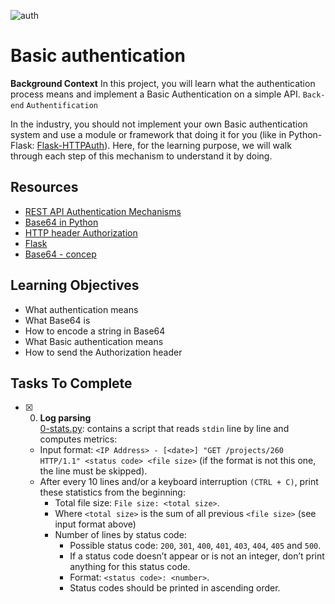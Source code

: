 ![auth](https://github.com/richard-1257/alx-backend-user-data/assets/83041703/7b54389e-c66d-47a9-9500-9f5e519a9ef5)

# Basic authentication
**Background Context**
In this project, you will learn what the authentication process means and implement a Basic Authentication on a simple API. `Back-end`
`Authentification`

In the industry, you should not implement your own Basic authentication system and use a module or framework that doing it for you (like in Python-Flask: [Flask-HTTPAuth](https://flask-httpauth.readthedocs.io/en/latest/)). Here, for the learning purpose, we will walk through each step of this mechanism to understand it by doing.

## Resources
- [REST API Authentication Mechanisms](https://www.youtube.com/watch?v=501dpx2IjGY)
- [Base64 in Python](https://docs.python.org/3.7/library/base64.html)
- [HTTP header Authorization](https://developer.mozilla.org/en-US/docs/Web/HTTP/Headers/Authorization)
- [Flask](https://palletsprojects.com/p/flask/)
- [Base64 - concep](https://en.wikipedia.org/wiki/Base64)

## Learning Objectives
- What authentication means
- What Base64 is
- How to encode a string in Base64
- What Basic authentication means
- How to send the Authorization header

## Tasks To Complete
+ [x] 0. **Log parsing**<br/>[0-stats.py](0-stats.py): contains a script that reads `stdin` line by line and computes metrics:
  + Input format: `<IP Address> - [<date>] "GET /projects/260 HTTP/1.1" <status code> <file size>` (if the format is not this one, the line must be skipped).
  + After every 10 lines and/or a keyboard interruption `(CTRL + C)`, print these statistics from the beginning:
    + Total file size: `File size: <total size>`.
    + Where `<total size>` is the sum of all previous `<file size>` (see input format above)
    + Number of lines by status code:
      + Possible status code: `200`, `301`, `400`, `401`, `403`, `404`, `405` and `500`.
      + If a status code doesn’t appear or is not an integer, don’t print anything for this status code.
      + Format: `<status code>: <number>`.
      + Status codes should be printed in ascending order. 



